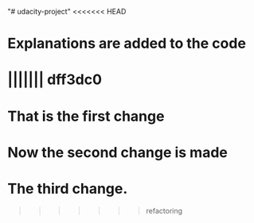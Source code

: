 "# udacity-project" 
<<<<<<< HEAD
# Explanations are added to the code
||||||| dff3dc0
=======
# That is the first change 
# Now the second change is made
# The third change.
>>>>>>> refactoring
